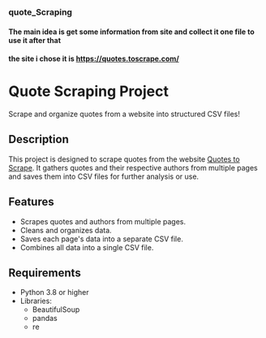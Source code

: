 ### quote_Scraping
#### The main idea is get some information from site and collect it one file to use it after that 
#### the site i chose it is https://quotes.toscrape.com/
# Quote Scraping Project
Scrape and organize quotes from a website into structured CSV files!

## Description
This project is designed to scrape quotes from the website [Quotes to Scrape](https://quotes.toscrape.com/). 
It gathers quotes and their respective authors from multiple pages and saves them into CSV files for further analysis or use.

## Features
- Scrapes quotes and authors from multiple pages.
- Cleans and organizes data.
- Saves each page's data into a separate CSV file.
- Combines all data into a single CSV file.

## Requirements
- Python 3.8 or higher
- Libraries:
  - BeautifulSoup
  - pandas
  - re
